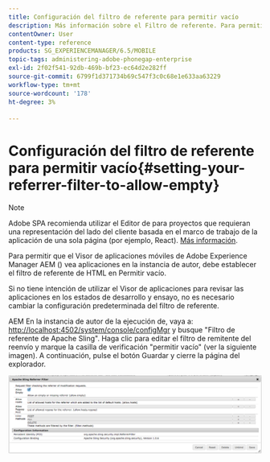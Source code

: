 ```yaml
---
title: Configuración del filtro de referente para permitir vacío
description: Más información sobre el Filtro de referente. Para permitir que el Visor de aplicaciones móviles de Adobe Experience Manager AEM () vea aplicaciones en la instancia de autor, debe establecer el filtro de referente de HTML en Permitir vacío.
contentOwner: User
content-type: reference
products: SG_EXPERIENCEMANAGER/6.5/MOBILE
topic-tags: administering-adobe-phonegap-enterprise
exl-id: 2f02f541-92db-469b-bf23-ec64d2e282ff
source-git-commit: 6799f1d371734b69c547f3c0c68e1e633aa63229
workflow-type: tm+mt
source-wordcount: '178'
ht-degree: 3%

---
```


# Configuración del filtro de referente para permitir vacío{#setting-your-referrer-filter-to-allow-empty}

>[!NOTE]
>
>Adobe SPA recomienda utilizar el Editor de para proyectos que requieran una representación del lado del cliente basada en el marco de trabajo de la aplicación de una sola página (por ejemplo, React). [Más información](/help/sites-developing/spa-overview.md).

Para permitir que el Visor de aplicaciones móviles de Adobe Experience Manager AEM () vea aplicaciones en la instancia de autor, debe establecer el filtro de referente de HTML en Permitir vacío.

Si no tiene intención de utilizar el Visor de aplicaciones para revisar las aplicaciones en los estados de desarrollo y ensayo, no es necesario cambiar la configuración predeterminada del filtro de referente.

AEM En la instancia de autor de la ejecución de, vaya a: [http://localhost:4502/system/console/configMgr](http://localhost:4502/system/console/configMgr) y busque &quot;Filtro de referente de Apache Sling&quot;. Haga clic para editar el filtro de remitente del reenvío y marque la casilla de verificación &quot;permitir vacío&quot; (ver la siguiente imagen). A continuación, pulse el botón Guardar y cierre la página del explorador.

![Configuración del filtro de referente](assets/chlimage_1-106.png)
